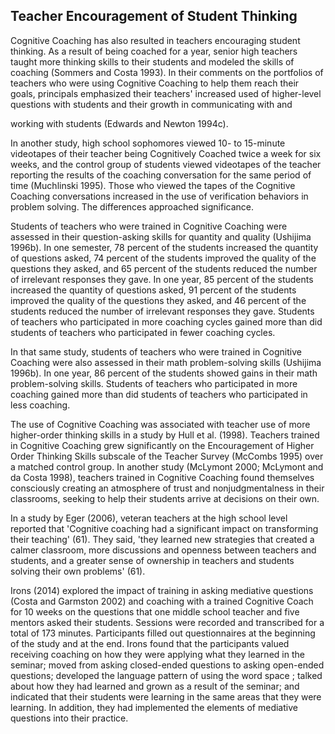 ## Teacher Encouragement of Student Thinking

Cognitive Coaching has also resulted in teachers encouraging student thinking. As a result of being coached for a year, senior high teachers taught more thinking skills to their students and modeled the skills of coaching (Sommers and Costa 1993). In their comments on the portfolios of teachers who were using Cognitive Coaching to help them reach their goals, principals emphasized their teachers' increased used of higher-level questions with students and their growth in communicating with and

working with students (Edwards and Newton 1994c).

In another study, high school sophomores viewed 10- to 15-minute videotapes of their teacher being Cognitively Coached twice a week for six weeks, and the control group of students viewed videotapes of the teacher reporting the results of the coaching conversation for the same period of time (Muchlinski 1995). Those who viewed the tapes of the Cognitive Coaching conversations increased in the use of verification behaviors in problem solving. The differences approached significance.

Students of teachers who were trained in Cognitive Coaching were assessed in their question-asking skills for quantity and quality (Ushijima 1996b). In one semester, 78 percent of the students increased the quantity of questions asked, 74 percent of the students improved the quality of the questions they asked, and 65 percent of the students reduced the number of irrelevant responses they gave. In one year, 85 percent of the students increased the quantity of questions asked, 91 percent of the students improved the quality of the questions they asked, and 46 percent of the students reduced the number of irrelevant responses they gave. Students of teachers who participated in more coaching cycles gained more than did students of teachers who participated in fewer coaching cycles.

In that same study, students of teachers who were trained in Cognitive Coaching were also assessed in their math problem-solving skills (Ushijima 1996b). In one year, 86 percent of the students showed gains in their math problem-solving skills. Students of teachers who participated in more coaching gained more than did students of teachers who participated in less coaching.

The use of Cognitive Coaching was associated with teacher use of more higher-order thinking skills in a study by Hull et al. (1998). Teachers trained in Cognitive Coaching grew significantly on the Encouragement of Higher Order Thinking Skills subscale of the Teacher Survey (McCombs 1995) over a matched control group. In another study (McLymont 2000; McLymont and da Costa 1998), teachers trained in Cognitive Coaching found themselves consciously creating an atmosphere of trust and nonjudgmentalness in their classrooms, seeking to help their students arrive at decisions on their own.

In a study by Eger (2006), veteran teachers at the high school level reported that 'Cognitive coaching had a significant impact on transforming their teaching' (61). They said, 'they learned new strategies that created a calmer classroom, more discussions and openness between teachers and students, and a greater sense of ownership in teachers and students solving their own problems' (61).

Irons (2014) explored the impact of training in asking mediative questions (Costa and Garmston 2002) and coaching with a trained Cognitive Coach for 10 weeks on the questions that one middle school teacher and five mentors asked their students. Sessions were recorded and transcribed for a total of 173 minutes. Participants filled out questionnaires at the beginning of the study and at the end. Irons found that the participants valued receiving coaching on how they were applying what they learned in the seminar; moved from asking closed-ended questions to asking open-ended questions; developed the language pattern of using the word space ; talked about how they had learned and grown as a result of the seminar; and indicated that their students were learning in the same areas that they were learning. In addition, they had implemented the elements of mediative questions into their practice.